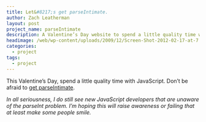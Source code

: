 ```yaml
---
title: Let&#8217;s get parseIntimate.
author: Zach Leatherman
layout: post
project_name: parseIntimate
description: A Valentine’s Day website to spend a little quality time with JavaScript and it’s quirky parseInt function. Don’t be afraid to get parseIntimate.
headimage: /web/wp-content/uploads/2009/12/Screen-Shot-2012-02-17-at-7.49.26-PM1.png
categories:
  - project
tags:
  - project
---
```


This Valentine’s Day, spend a little quality time with JavaScript. Don’t be afraid to [get parseIntimate][1].

 [1]: http://zachleat.com/archive/parseintimate/

*In all seriousness, I do still see new JavaScript developers that are unaware of the parseInt problem. I’m hoping this will raise awareness or failing that at least make some people smile.*
